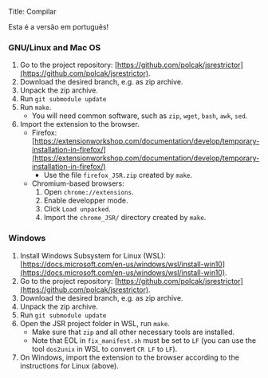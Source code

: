 Title: Compilar

Esta é a versão em português!

### GNU/Linux and Mac OS

1. Go to the project repository: [https://github.com/polcak/jsrestrictor](https://github.com/polcak/jsrestrictor).
1. Download the desired branch, e.g. as zip archive.
1. Unpack the zip archive.
1. Run `git submodule update`
1. Run `make`.
	* You will need common software, such as `zip`, `wget`, `bash`, `awk`, `sed`.
1. Import the extension to the browser.
	* Firefox: [https://extensionworkshop.com/documentation/develop/temporary-installation-in-firefox/](https://extensionworkshop.com/documentation/develop/temporary-installation-in-firefox/)
		* Use the file `firefox_JSR.zip` created by `make`.
	* Chromium-based browsers:
		1. Open `chrome://extensions`.
		1. Enable developper mode.
		1. Click `Load unpacked`.
		1. Import the `chrome_JSR/` directory created by `make`.

### Windows

1. Install Windows Subsystem for Linux (WSL): [https://docs.microsoft.com/en-us/windows/wsl/install-win10](https://docs.microsoft.com/en-us/windows/wsl/install-win10).
2. Go to the project repository: [https://github.com/polcak/jsrestrictor](https://github.com/polcak/jsrestrictor).
3. Download the desired branch, e.g. as zip archive.
4. Unpack the zip archive.
5. Run `git submodule update`
6. Open the JSR project folder in WSL, run `make`.
	* Make sure that `zip` and all other necessary tools are installed.
	* Note that EOL in `fix_manifest.sh` must be set to `LF` (you can use the tool `dos2unix` in WSL to convert `CR LF` to `LF`).
7. On Windows, import the extension to the browser according to the instructions for Linux (above).
